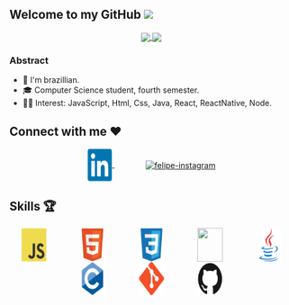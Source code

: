 ## Welcome to my GitHub <img src="https://raw.githubusercontent.com/iampavangandhi/iampavangandhi/master/gifs/Hi.gif" width="30px">

<p align="center">
  <a href="https://github.com/felipemorgado">
  <img align="center" height="165" src="https://github-readme-stats.vercel.app/api?username=felipemorgado&show_icons=true&theme=radical&include_all_commits=true/>
  </a>
  <a href="https://github.com/felipemorgado">
  <img align="center" height="165" src="https://github-readme-stats.vercel.app/api/top-langs/?username=felipemorgado&layout=compact&langs_count=16&theme=radical"/>
  </a>
</p>

### Abstract

- 📍 I'm brazillian.
- ‍🎓 Computer Science student, fourth semester.
- 👨‍💻 Interest: JavaScript, Html, Css, Java, React, ReactNative, Node.

## Connect with me ❤️
<p align="center">
    <a href="https://www.linkedin.com/in/felipe-morgado-0874b2214/">
    <img align="center" alt="felipe-linkedin" height="60" width="45" src="https://raw.githubusercontent.com/devicons/devicon/master/icons/linkedin/linkedin-original.svg">
    </a> &nbsp;&nbsp;&nbsp;&nbsp;&nbsp;&nbsp;&nbsp;&nbsp;&nbsp;&nbsp;&nbsp;&nbsp;&nbsp;
    <a href="https://www.instagram.com/morgado.felps/">
        <img align="center" alt="felipe-instagram" height="60" width="45" src="https://cdn.worldvectorlogo.com/logos/instagram-2-1.svg">
    </a>
</p>

## Skills :trophy:

<p align="center">
     <a href="https://github.com/felipemorgado">
     <img align="center" height="60" width="45" src="https://raw.githubusercontent.com/devicons/devicon/master/icons/javascript/javascript-original.svg"></a>
     &nbsp;&nbsp;&nbsp;&nbsp;&nbsp;&nbsp;&nbsp;&nbsp;&nbsp;&nbsp;&nbsp;&nbsp;&nbsp;
     <a href="https://github.com/felipemorgado">
     <img align="center" height="60" width="45" src="https://raw.githubusercontent.com/devicons/devicon/master/icons/html5/html5-original.svg"></a>
     &nbsp;&nbsp;&nbsp;&nbsp;&nbsp;&nbsp;&nbsp;&nbsp;&nbsp;&nbsp;&nbsp;&nbsp;&nbsp;
     <a href="https://github.com/felipemorgado">
     <img align="center" height="60" width="45" src="https://raw.githubusercontent.com/devicons/devicon/master/icons/css3/css3-original.svg"></a>
     &nbsp;&nbsp;&nbsp;&nbsp;&nbsp;&nbsp;&nbsp;&nbsp;&nbsp;&nbsp;&nbsp;&nbsp;&nbsp;
     <a href="https://github.com/felipemorgado">
     <img align="center" height="60" width="45" src="https://cdn.jsdelivr.net/gh/devicons/devicon/icons/bootstrap/bootstrap-plain.svg"></a>
     &nbsp;&nbsp;&nbsp;&nbsp;&nbsp;&nbsp;&nbsp;&nbsp;&nbsp;&nbsp;&nbsp;&nbsp;&nbsp;
     <a href="https://github.com/felipemorgado">
     <img align="center" height="60" width="45" src="https://raw.githubusercontent.com/devicons/devicon/master/icons/java/java-original.svg"></a>
     &nbsp;&nbsp;&nbsp;&nbsp;&nbsp;&nbsp;&nbsp;&nbsp;&nbsp;&nbsp;&nbsp;&nbsp;&nbsp;
     <a href="https://github.com/felipemorgado">
     <img align="center" height="60" width="45" src="https://raw.githubusercontent.com/devicons/devicon/master/icons/c/c-original.svg"></a>
     &nbsp;&nbsp;&nbsp;&nbsp;&nbsp;&nbsp;&nbsp;&nbsp;&nbsp;&nbsp;&nbsp;&nbsp;&nbsp;
     <a href="https://github.com/felipemorgado">
     <img align="center" height="60" width="45" src="https://raw.githubusercontent.com/devicons/devicon/master/icons/git/git-original.svg"></a>
     &nbsp;&nbsp;&nbsp;&nbsp;&nbsp;&nbsp;&nbsp;&nbsp;&nbsp;&nbsp;&nbsp;&nbsp;&nbsp;
     <a href="https://github.com/felipemorgado">
     <img align="center" height="60" width="45" src="https://raw.githubusercontent.com/devicons/devicon/master/icons/github/github-original.svg"></a>
     &nbsp;&nbsp;&nbsp;&nbsp;&nbsp;&nbsp;&nbsp;&nbsp;&nbsp;&nbsp;&nbsp;&nbsp;&nbsp;
</p>

